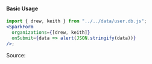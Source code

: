 #### Basic Usage

```jsx
import { drew, keith } from "../../data/user.db.js";
<SparkForm
  organizations={[drew, keith]}
  onSubmit={data => alert(JSON.stringify(data))}
/>;
```

Source:

```js { "file": "./SparkForm.js" }
```
